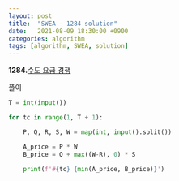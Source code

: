 ```yaml
---
layout: post
title:  "SWEA - 1284 solution"
date:   2021-08-09 18:30:00 +0900
categories: algorithm
tags: [algorithm, SWEA, solution]
---
```

**1284.**[수도 요금 경쟁](https://swexpertacademy.com/main/code/problem/problemList.do?contestProbId=&categoryId=&categoryType=&problemTitle=1284&orderBy=FIRST_REG_DATETIME&selectCodeLang=ALL&select-1=&pageSize=10&pageIndex=1)

풀이

```python
T = int(input())

for tc in range(1, T + 1): 

    P, Q, R, S, W = map(int, input().split())

    A_price = P * W
    B_price = Q + max((W-R), 0) * S

    print(f'#{tc} {min(A_price, B_price)}')
```


